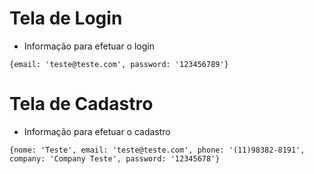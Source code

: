 # Tela de Login

- Informação para efetuar o login

`{email: 'teste@teste.com', password: '123456789'}`

# Tela de Cadastro

- Informação para efetuar o cadastro

`{nome: 'Teste', email: 'teste@teste.com', phone: '(11)98382-8191', company: 'Company Teste', password: '12345678'}`